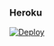 ### Heroku
[![Deploy](https://www.herokucdn.com/deploy/button.svg)](https://heroku.com/deploy?template=https://github.com/rockstarcubalife/eveaFull) 
